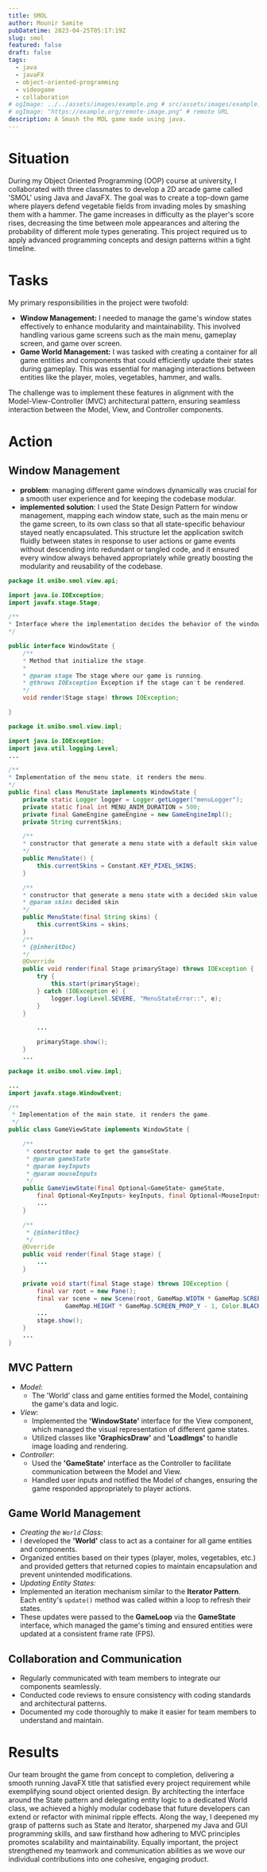 ```yaml
---
title: SMOL
author: Mounir Samite
pubDatetime: 2023-04-25T05:17:19Z
slug: smol
featured: false
draft: false
tags:
  - java
  - javaFX
  - object-oriented-programming
  - videogame
  - collaboration
# ogImage: ../../assets/images/example.png # src/assets/images/example.png
# ogImage: "https://example.org/remote-image.png" # remote URL
description: A Smash the MOL game made using java.
---
```


# Situation
During my Object Oriented Programming (OOP) course at university, I collaborated with three classmates to develop a 2D arcade game called 'SMOL' using Java and JavaFX. The goal was to create a top-down game where players defend vegetable fields from invading moles by smashing them with a hammer. The game increases in difficulty as the player's score rises, decreasing the time between mole appearances and altering the probability of different mole types generating. This project required us to apply advanced programming concepts and design patterns within a tight timeline.

# Tasks
My primary responsibilities in the project were twofold:

- **Window Management:** I needed to manage the game's window states effectively to enhance modularity and maintainability. This involved handling various game screens such as the main menu, gameplay screen, and game over screen.
- **Game World Management:** I was tasked with creating a container for all game entities and components that could efficiently update their states during gameplay. This was essential for managing interactions between entities like the player, moles, vegetables, hammer, and walls.

The challenge was to implement these features in alignment with the Model-View-Controller (MVC) architectural pattern, ensuring seamless interaction between the Model, View, and Controller components.

# Action

## Window Management
- **problem**: managing different game windows dynamically was crucial for a smooth user experience and for keeping the codebase modular.
- **implemented solution**: I used the State Design Pattern for window management, mapping each window state, such as the main menu or the game screen, to its own class so that all state-specific behaviour stayed neatly encapsulated. This structure let the application switch fluidly between states in response to user actions or game events without descending into redundant or tangled code, and it ensured every window always behaved appropriately while greatly boosting the modularity and reusability of the codebase.

```Java file=src/main/java/it/unibo/smol/view/api/WindowState.java
package it.unibo.smol.view.api;

import java.io.IOException;
import javafx.stage.Stage;

/**
* Interface where the implementation decides the behavior of the window.
*/

public interface WindowState {
    /**
    * Method that initialize the stage.
    * 
    * @param stage The stage where our game is running.
    * @throws IOException Exception if the stage can't be rendered.
    */
    void render(Stage stage) throws IOException;

}
```


```Java file=src/main/java/it/unibo/smol/view/impl/MenuState.java
package it.unibo.smol.view.impl;

import java.io.IOException;
import java.util.logging.Level;
...

/**
* Implementation of the menu state, it renders the menu.
*/
public final class MenuState implements WindowState {
    private static Logger logger = Logger.getLogger("menuLogger");
    private static final int MENU_ANIM_DURATION = 500;
    private final GameEngine gameEngine = new GameEngineImpl();
    private String currentSkins;

    /**
    * constructor that generate a menu state with a default skin value.
    */
    public MenuState() {
        this.currentSkins = Constant.KEY_PIXEL_SKINS;
    }

    /**
    * constructor that generate a menu state with a decided skin value.
    * @param skins decided skin
    */
    public MenuState(final String skins) {
        this.currentSkins = skins;
    }
    /**
    * {@inheritDoc}
    */
    @Override
    public void render(final Stage primaryStage) throws IOException {
        try {
            this.start(primaryStage);
        } catch (IOException e) {
            logger.log(Level.SEVERE, "MenuStateError::", e);
        }
    }

        ... 

        primaryStage.show();
    }
    ... 
```


```Java file=src/main/java/it/unibo/smol/view/impl/GameViewState.java
package it.unibo.smol.view.impl;

...
import javafx.stage.WindowEvent;

/**
 * Implementation of the main state, it renders the game.
 */
public class GameViewState implements WindowState {

    /**
     * constructor made to get the gamseState.
     * @param gameState
     * @param keyInputs
     * @param mouseInputs
     */
    public GameViewState(final Optional<GameState> gameState,
        final Optional<KeyInputs> keyInputs, final Optional<MouseInputs> mouseInputs) {
        ...
    }

    /**
     * {@inheritDoc}
     */
    @Override
    public void render(final Stage stage) {
        ...
    }

    private void start(final Stage stage) throws IOException {
        final var root = new Pane();
        final var scene = new Scene(root, GameMap.WIDTH * GameMap.SCREEN_PROP_X - 1,
                GameMap.HEIGHT * GameMap.SCREEN_PROP_Y - 1, Color.BLACK);
        ...
        stage.show();
    }
    ...
}
```

## MVC Pattern
- *Model*:
    - The 'World' class and game entities formed the Model, containing the game's data and logic.
- *View*:
    - Implemented the **'WindowState'** interface for the View component, which managed the visual representation of different game states.
    - Utilized classes like **'GraphicsDraw'** and **'LoadImgs'** to handle image loading and rendering.
- *Controller*:
    - Used the **'GameState'** interface as the Controller to facilitate communication between the Model and View.
    - Handled user inputs and notified the Model of changes, ensuring the game responded appropriately to player actions.
## Game World Management
- *Creating the `World` Class*:
- I developed the **'World'** class to act as a container for all game entities and components.
- Organized entities based on their types (player, moles, vegetables, etc.) and provided getters that returned copies to maintain encapsulation and prevent unintended modifications.
- *Updating Entity States:*
- Implemented an iteration mechanism similar to the **Iterator Pattern**. Each entity's `update()` method was called within a loop to refresh their states.
- These updates were passed to the **GameLoop** via the **GameState** interface, which managed the game's timing and ensured entities were updated at a consistent frame rate (FPS).
## Collaboration and Communication 
- Regularly communicated with team members to integrate our components seamlessly.
- Conducted code reviews to ensure consistency with coding standards and architectural patterns.
- Documented my code thoroughly to make it easier for team members to understand and maintain.

# Results
Our team brought the game from concept to completion, delivering a smooth running JavaFX title that satisfied every project requirement while exemplifying sound object oriented design. By architecting the interface around the State pattern and delegating entity logic to a dedicated World class, we achieved a highly modular codebase that future developers can extend or refactor with minimal ripple effects. Along the way, I deepened my grasp of patterns such as State and Iterator, sharpened my Java and GUI programming skills, and saw firsthand how adhering to MVC principles promotes scalability and maintainability. Equally important, the project strengthened my teamwork and communication abilities as we wove our individual contributions into one cohesive, engaging product.